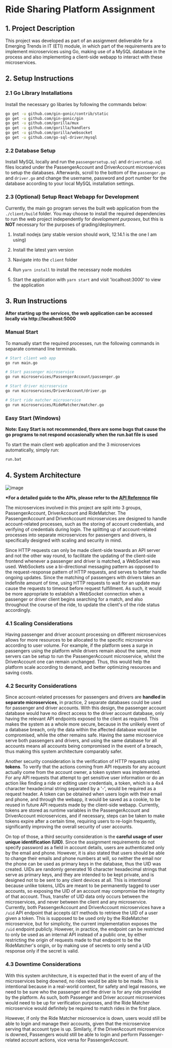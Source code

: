 # Ride Sharing Platform Assignment

## 1. Project Description

This project was developed as part of an assignment deliverable for a Emerging Trends in IT (ETI) module, in which part of the requirements are to implement microservices using Go, making use of a MySQL database in the process and also implementing a client-side webapp to interact with these microservices.

## 2. Setup Instructions

### 2.1 Go Library Installations

Install the necessary go libaries by following the commands below:

```sh
go get -u github.com/gin-gonic/contrib/static
go get -u github.com/gin-gonic/gin
go get -u github.com/gorilla/mux
go get -u github.com/gorilla/handlers
go get -u github.com/gorilla/websocket
go get -u github.com/go-sql-driver/mysql
```

### 2.2 Database Setup

Install MySQL locally and run the `passengersetup.sql` and `driversetup.sql` files located under the PassengerAccount and DriverAccount microservices to setup the databases. Afterwards, scroll to the bottom of the `passenger.go` and `driver.go` and change the username, password and port number for the database according to your local MySQL installation settings.

### 2.3 (Optional) Setup React Webapp for Development

Currently, the main go program serves the built web application from the `./client/build` folder. You may choose to install the required dependencies to run the web project independently for _development purposes_, but this is **NOT** necessary for the purposes of grading/deployment.

1. Install nodejs (any stable version should work, 12.14.1 is the one I am using)

2. Install the latest yarn version

3. Navigate into the `client` folder

4. Run `yarn install` to install the necessary node modules

5. Start the application with `yarn start` and visit 'localhost:3000' to view the application

## 3. Run Instructions

**After starting up the services, the web application can be accessed locally via http://localhost:5000**

### Manual Start

To manually start the required processes, run the following commands in separate command line terminals.

```sh
# Start client web app
go run main.go

# Start passenger microservice
go run microservices/PassengerAccount/passenger.go

# Start driver microservice
go run microservices/DriverAccount/driver.go

# Start ride matcher microservice
go run microservices/RideMatcher/matcher.go
```

### Easy Start (Windows)

**Note: Easy Start is not recommended, there are some bugs that cause the go programs to not respond occasionally when the run.bat file is used**

To start the main client web application and the 3 microservices automatically, simply run:

```sh
run.bat
```

## 4. System Architecture

![image](https://user-images.githubusercontent.com/33172738/144379107-3f29a757-998d-4670-9b45-ad960bbc4729.png)

**\*For a detailed guide to the APIs, please refer to the [API Reference](./API_Reference.md) file**

The microservices involved in this project are split into 3 groups, PassengerAccount, DriverAccount and RideMatcher. The PassengerAccount and DriverAccount microservices are designed to handle account-related processes, such as the storing of account credentials, and verifying of credentials during login. The splitting up of account-related processes into separate microservices for passengers and drivers, is specifically designed with scaling and security in mind.

Since HTTP requests can only be made client-side towards an API server and not the other way round, to facilitate the updating of the client-side frontend whenever a passenger and driver is matched, a WebSocket was used. WebSockets use a bi-directional messaging pattern as opposed to the request-response pattern of HTTP requests, and serves to better handle ongoing updates. Since the matching of passengers with drivers takes an indefinite amount of time, using HTTP requests to wait for an update may cause the requests to timeout before request fulfillment. As such, it would be more appropriate to establish a WebSocket connection when a passenger or driver client begins searching for a match, and also throughout the course of the ride, to update the client's of the ride status accordingly.

### 4.1 Scaling Considerations

Having passenger and driver account processing on different microservices allows for more resources to be allocated to the specific microservice according to user volume. For example, if the platform sees a surge in passengers using the platform while drivers remain about the same, more servers can be setup to run the PassengerAccount microservice, whilst the DriverAccount one can remain unchanged. Thus, this would help the platform scale according to demand, and better optimizing resources and saving costs.

### 4.2 Security Considerations

Since account-related processes for passengers and drivers are **handled in separate microservices**, in practice, 2 separate databases could be used for passenger and driver accounts. With this design, the passenger account database would have no direct access to the driver account database, only having the relevant API endpoints exposed to the client as required. This makes the system as a whole more secure, because in the unlikely event of a database breach, only the data within the affected database would be compromised, while the other remains safe. Having the same microservice serve both passengers and drivers, and using the same database for all accounts means all accounts being compromised in the event of a breach, thus making this system architecture comparably safer.

Another security consideration is the verification of HTTP requests using **tokens**. To verify that the actions coming from API requests for any account actually come from the account owner, a token system was implemented. For any API requests that attempt to get sensitive user information or do an action like finding a ride or editing user credentials, a token, which is a 4x4 character hexadecimal string separated by a '-', would be required as a request header. A token can be obtained when users login with their email and phone, and through the webapp, it would be saved as a cookie, to be reused in future API requests made by the client-side webapp. Currently, tokens are stored as runtime variables in the PassengerAccount and DriverAccount microservices, and if necessary, steps can be taken to make tokens expire after a certain time, requiring users to re-login frequently, significantly improving the overall security of user accounts.

On top of those, a third security consideration is the **careful usage of user unique identification (UID)**. Since the assignment requirements do not specify password as a field in account details, users are authenticated only by the email and phone. However, it is also stated that users should be able to change their emails and phone numbers at will, so neither the email nor the phone can be used as primary keys in the database, thus the UID was created. UIDs are randomly generated 16 character hexadecimal strings that serve as primary keys, and they are intended to be kept private, and is designed not to be sent to any client devices at all. This is intentional because unlike tokens, UIDs are meant to be permanently tagged to user accounts, so exposing the UID of an account may compromise the integrity of that account. Thus, transfer of UID data only occurs between the microservices, and never between the client and any microservice. Currently, both PassengerAccount and DriverAccount microservices have a `/uid` API endpoint that accepts `GET` methods to retrieve the UID of a user given a token. This is supposed to be used only by the RideMatcher microservice, but for simplicity, the current implementation exposes the `/uid` endpoint publicly. However, in practice, the endpoint can be restricted to only be used as an internal API instead of a public one, by either restricting the origin of requests made to that endpoint to be the RideMatcher's origin, or by making use of secrets to only send a UID response only if the secret is valid.

### 4.3 Downtime Considerations

With this system architecture, it is expected that in the event of any of the microservices being downed, no rides would be able to be made. This is intentional because in a real-world context, for safety and legal reasons, we need to be sure who the passenger and the driver is for any ride provided by the platform. As such, both Passenger and Driver account microservices would need to be up for verification purposes, and the Ride Matcher microservice would definitely be required to match rides in the first place.

However, if only the Ride Matcher microservice is down, users would still be able to login and manage their accounts, given that the microservice serving that account type is up. Similarly, if the DriverAccount microservice is downed, Passengers would still be able to login and perform Passenger-related account actions, vice versa for PassengerAccount.
